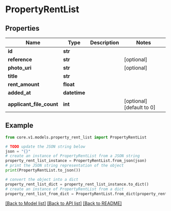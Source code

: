 # PropertyRentList


## Properties

Name | Type | Description | Notes
------------ | ------------- | ------------- | -------------
**id** | **str** |  | 
**reference** | **str** |  | [optional] 
**photo_uri** | **str** |  | [optional] 
**title** | **str** |  | 
**rent_amount** | **float** |  | 
**added_at** | **datetime** |  | 
**applicant_file_count** | **int** |  | [optional] [default to 0]

## Example

```python
from core.v1.models.property_rent_list import PropertyRentList

# TODO update the JSON string below
json = "{}"
# create an instance of PropertyRentList from a JSON string
property_rent_list_instance = PropertyRentList.from_json(json)
# print the JSON string representation of the object
print(PropertyRentList.to_json())

# convert the object into a dict
property_rent_list_dict = property_rent_list_instance.to_dict()
# create an instance of PropertyRentList from a dict
property_rent_list_from_dict = PropertyRentList.from_dict(property_rent_list_dict)
```
[[Back to Model list]](../README.md#documentation-for-models) [[Back to API list]](../README.md#documentation-for-api-endpoints) [[Back to README]](../README.md)


